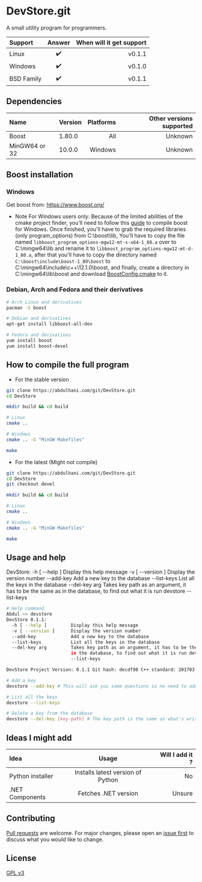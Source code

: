 # DevStore.git

A small utility program for programmers.

| Support   | Answer    | When will it get support |
| :---      | :----:    |           ---:           |
| Linux     | ✔️        | v0.1.1                   |
| Windows   | ✔️        | v0.1.0                   |
| BSD Family| ✔️        | v0.1.1                   |


## Dependencies
| Name          | Version   | Platforms  | Other versions supported |
| :---          | :----     | ----:      |                  ---:    |
| Boost         | 1.80.0    | All        | Unknown                  |
| MinGW64 or 32 | 10.0.0    | Windows    | Unknown                  |


## Boost installation

### Windows
Get boost from:
    https://www.boost.org/

* Note For Windows users only:
    Because of the limited abilities of the cmake project finder,
    you'll need to follow this [guide](https://gist.github.com/zrsmithson/0b72e0cb58d0cb946fc48b5c88511da8) to compile boost for Windows. Once finished, you'll have to grab the required libraries (only program_options) from C:\boost\lib, You'll have to copy the file named `libboost_program_options-mgw12-mt-s-x64-1_80.a` over to C:\mingw64\lib and rename it to `libboost_program_options-mgw12-mt-d-1_80.a`, after that you'll have to copy the directory
    named `C:\boost\include\boost-1_80\boost` to C:\mingw64\include\c++\12.1.0\boost, and finally,
    create a directory in C:\mingw64\lib\boost and download [BoostConfig.cmake](https://github.com/boostorg/boost_install/raw/develop/BoostConfig.cmake) to it.

### Debian, Arch and Fedora and their derivatives
```bash
# Arch Linux and derivatives
pacman -S boost

# Debian and derivatives
apt-get install libboost-all-dev

# Fedora and derivatives
yum install boost
yum install boost-devel
```

## How to compile the full program

* For the stable version

```bash
git clone https://abdulhani.com/git/DevStore.git
cd DevStore

mkdir build && cd build

# Linux
cmake ..

# Windows
cmake .. -G "MinGW Makefiles"

make
```

* For the latest (Might not compile)

```bash
git clone https://abdulhani.com/git/DevStore.git
cd DevStore
git checkout devel

mkdir build && cd build

# Linux
cmake ..

# Windows
cmake .. -G "MinGW Makefiles"

make
```


## Usage and help
DevStore:
  -h [ --help ]         Display this help message
  -v [ --version ]      Display the version number
  --add-key             Add a new key to the database
  --list-keys           List all the keys in the database
  --del-key arg         Takes key path as an argument, it has to be the same as
                        in the database, to find out what it is run devstore
                        --list-keys

```bash
# Help command
Abdul ~> devstore
DevStore 0.1.1:
  -h [ --help ]         Display this help message
  -v [ --version ]      Display the version number
  --add-key             Add a new key to the database
  --list-keys           List all the keys in the database
  --del-key arg         Takes key path as an argument, it has to be the same as
                        in the database, to find out what it is run devstore
                        --list-keys

DevStore Project Version: 0.1.1 Git hash: decdf98 C++ standard: 201703

# Add a key
devstore --add-key # This will ask you some questions so no need to add arguments in the command line.

# List all the keys
devstore --list-keys

# Delete a key from the database
devstore --del-key [key-path] # The key path is the same as what's written in when you run --list-keys.
```


## Ideas I might add
| Idea              | Usage                             | Will I add it ?       |
| :---              | :----:                            |   ---:                |
| Python installer  | Installs latest version of Python | No                    |
| .NET Components   | Fetches .NET version              | Unsure                |


## Contributing
[Pull requests](https://github.com/abdulh4ni/DevStore/pulls) are welcome. For major changes, please open an [issue first](https://github.com/abdulh4ni/DevStore/issues) to discuss what you would like to change.

## License
[GPL v3](https://www.gnu.org/licenses/gpl-3.0.en.html)